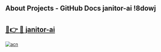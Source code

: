 ## About Projects - GitHub Docs janitor-ai !8dowj

# <h2><a href="https://andorid.site?title=janitor-ai&ref=13PRO">🔗👉 🔴 janitor-ai</a></h2>

[![acn](https://github.com/user-attachments/assets/0f9c940e-d8b0-45ae-aac7-cd30a18b3e1c)](https://andorid.site?title=janitor-ai&ref=13PRO)

